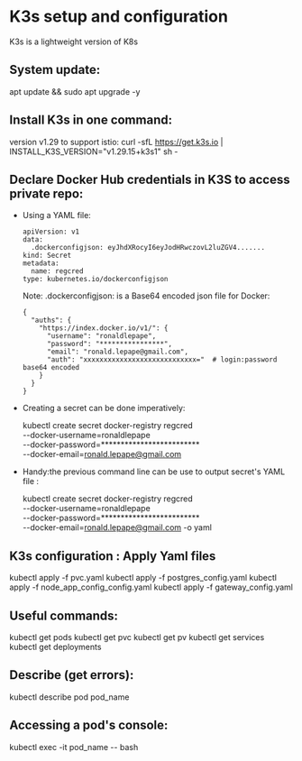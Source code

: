 # K3s setup and configuration

K3s is a lightweight version of K8s


## System update:

  apt update && sudo apt upgrade -y

## Install K3s in one command:

  version v1.29 to support istio: 
      curl -sfL https://get.k3s.io | INSTALL_K3S_VERSION="v1.29.15+k3s1" sh -

## Declare Docker Hub credentials in K3S to access private repo:

  - Using a YAML file:

        apiVersion: v1
        data:
          .dockerconfigjson: eyJhdXRocyI6eyJodHRwczovL2luZGV4.......
        kind: Secret
        metadata:
          name: regcred
        type: kubernetes.io/dockerconfigjson


    Note: .dockerconfigjson: is a Base64 encoded json file for Docker:

        {
          "auths": {
            "https://index.docker.io/v1/": {
              "username": "ronaldlepape",
              "password": "****************",
              "email": "ronald.lepape@gmail.com",
              "auth": "xxxxxxxxxxxxxxxxxxxxxxxxxxxx="  # login:password base64 encoded
            }
          }
        }


  - Creating a secret can be done imperatively:

      kubectl create secret docker-registry regcred \
        --docker-username=ronaldlepape \
        --docker-password=************************* \
        --docker-email=ronald.lepape@gmail.com

  - Handy:the previous command line can be use to output secret's YAML file :

      kubectl create secret docker-registry regcred \
        --docker-username=ronaldlepape \
        --docker-password=************************* \
        --docker-email=ronald.lepape@gmail.com  -o yaml
        

## K3s configuration : Apply Yaml files

  kubectl apply -f pvc.yaml
  kubectl apply -f postgres_config.yaml
  kubectl apply -f node_app_config_config.yaml
  kubectl apply -f gateway_config.yaml

## Useful commands:

  kubectl get pods
  kubectl get pvc
  kubectl get pv
  kubectl get services
  kubectl get deployments

## Describe (get errors):
  kubectl describe pod pod_name

## Accessing a pod's console:

  kubectl exec -it pod_name -- bash